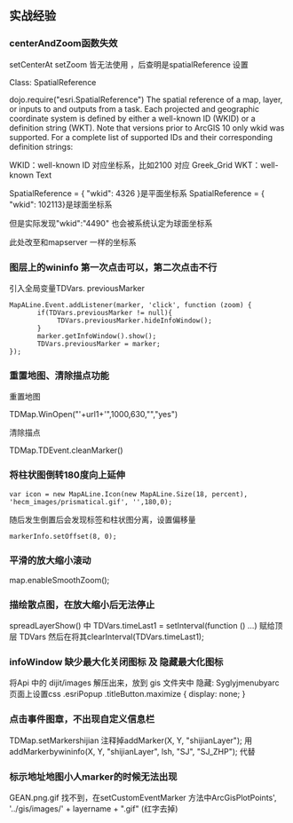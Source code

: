 ## 实战经验 ##

### centerAndZoom函数失效 ###

setCenterAt  setZoom 皆无法使用 ，后查明是spatialReference 设置

Class: SpatialReference

dojo.require("esri.SpatialReference")
The spatial reference of a map, layer, or inputs to and outputs from a task. Each projected and geographic coordinate system is defined by either a well-known ID (WKID) or a definition string (WKT). Note that versions prior to ArcGIS 10 only wkid was supported. For a complete list of supported IDs and their corresponding definition strings: 

WKID：well-known ID  对应坐标系，比如2100 对应 Greek_Grid
WKT：well-known Text 

SpatialReference = { "wkid": 4326 }是平面坐标系
SpatialReference = { "wkid": 102113}是球面坐标系

但是实际发现"wkid":"4490" 也会被系统认定为球面坐标系

此处改至和mapserver 一样的坐标系

### 图层上的wininfo 第一次点击可以，第二次点击不行 ###

引入全局变量TDVars. previousMarker
```
MapALine.Event.addListener(marker, 'click', function (zoom) {
       if(TDVars.previousMarker != null){
            TDVars.previousMarker.hideInfoWindow();
       }    
       marker.getInfoWindow().show();
       TDVars.previousMarker = marker;      
});
```
### 重置地图、清除描点功能 ###

重置地图

TDMap.WinOpen("'+url1+'",1000,630,"","yes")

清除描点

TDMap.TDEvent.cleanMarker()


### 将柱状图倒转180度向上延伸 ###

```
var icon = new MapALine.Icon(new MapALine.Size(18, percent), 'hecm_images/prismatical.gif', '',180,0); 
```
随后发生倒置后会发现标签和柱状图分离，设置偏移量
```
markerInfo.setOffset(8, 0);
```

### 平滑的放大缩小滚动 ###

map.enableSmoothZoom();

### 描绘散点图，在放大缩小后无法停止 ###

spreadLayerShow() 中 
TDVars.timeLast1 = setInterval(function () …) 赋给顶层 TDVars
然后在将其clearInterval(TDVars.timeLast1);

### infoWindow 缺少最大化关闭图标 及 隐藏最大化图标 ###

将Api 中的 dijit/images 解压出来，放到 gis 文件夹中
隐藏: Syglyjmenubyarc 页面上设置css  .esriPopup .titleButton.maximize { display: none; }

### 点击事件图章，不出现自定义信息栏 ###

TDMap.setMarkershijian 注释掉addMarker(X, Y, "shijianLayer");  用addMarkerbywininfo(X, Y, "shijianLayer", lsh, "SJ", "SJ_ZHP"); 代替

### 标示地址地图小人marker的时候无法出现 ###

GEAN.png.gif 找不到，在setCustomEventMarker 方法中ArcGisPlotPoints', '../gis/images/' + layername  + ".gif"  (红字去掉)